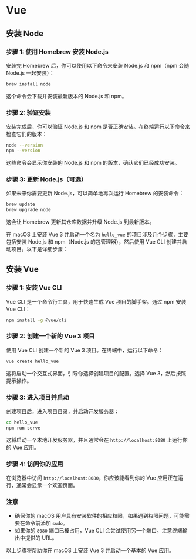 # Vue

## 安装 Node

### 步骤 1: 使用 Homebrew 安装 Node.js

安装完 Homebrew 后，你可以使用以下命令来安装 Node.js 和 npm（npm 会随 Node.js 一起安装）：

```bash
brew install node
```

这个命令会下载并安装最新版本的 Node.js 和 npm。

### 步骤 2: 验证安装

安装完成后，你可以验证 Node.js 和 npm 是否正确安装。在终端运行以下命令来检查它们的版本：

```bash
node --version
npm --version
```

这些命令会显示你安装的 Node.js 和 npm 的版本，确认它们已经成功安装。

### 步骤 3: 更新 Node.js（可选）

如果未来你需要更新 Node.js，可以简单地再次运行 Homebrew 的安装命令：

```bash
brew update
brew upgrade node
```

这会让 Homebrew 更新其仓库数据并升级 Node.js 到最新版本。

在 macOS 上安装 Vue 3 并启动一个名为 `hello_vue` 的项目涉及几个步骤，主要包括安装 Node.js 和 npm（Node.js 的包管理器），然后使用 Vue CLI 创建并启动项目。以下是详细步骤：

## 安装 Vue

### 步骤 1: 安装 Vue CLI

Vue CLI 是一个命令行工具，用于快速生成 Vue 项目的脚手架。通过 npm 安装 Vue CLI：

```bash
npm install -g @vue/cli
```

### 步骤 2: 创建一个新的 Vue 3 项目

使用 Vue CLI 创建一个新的 Vue 3 项目。在终端中，运行以下命令：

```bash
vue create hello_vue
```

这将启动一个交互式界面，引导你选择创建项目的配置。选择 Vue 3，然后按照提示操作。

### 步骤 3: 进入项目并启动

创建项目后，进入项目目录，并启动开发服务器：

```bash
cd hello_vue
npm run serve
```

这将启动一个本地开发服务器，并且通常会在 `http://localhost:8080` 上运行你的 Vue 应用。

### 步骤 4: 访问你的应用

在浏览器中访问 `http://localhost:8080`，你应该能看到你的 Vue 应用正在运行，通常会显示一个欢迎页面。

### 注意

- 确保你的 macOS 用户具有安装软件的相应权限，如果遇到权限问题，可能需要在命令前添加 `sudo`。
- 如果你的 `8080` 端口已被占用，Vue CLI 会尝试使用另一个端口。注意终端输出中提供的 URL。

以上步骤将帮助你在 macOS 上安装 Vue 3 并启动一个基本的 Vue 应用。